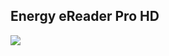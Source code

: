 ## Energy eReader Pro HD

![](http://static.energysistem.com/images/manuals/42535/56a7313f7707a.jpg)

